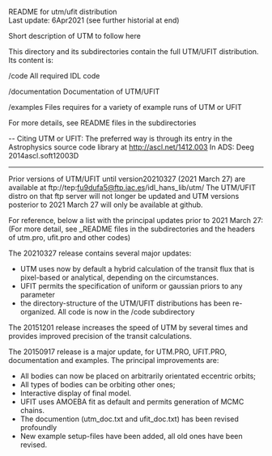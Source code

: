 README for utm/ufit distribution    
Last update: 6Apr2021
(see further historial at end)

Short description of UTM to follow here





This directory and its subdirectories contain the full UTM/UFIT distribution. 
Its content is: 

/code   All required IDL code  

/documentation      Documentation of UTM/UFIT 

/examples       Files requires for a variety of example runs of UTM or UFIT

For more details, see README files in the subdirectories

--
Citing UTM or UFIT: The preferred way is through its entry in the Astrophysics source code library 
at http://ascl.net/1412.003 
In ADS:  Deeg 2014ascl.soft12003D  


----
Prior versions of UTM/UFIT until version20210327 (2021 March 27) are available at
ftp://tep:fu9dufa5@ftp.iac.es/idl_hans_lib/utm/
The UTM/UFIT distro on that ftp server will not longer be updated and UTM versions posterior to 2021 March 27 will only be available at github.

For reference, below a list with the principal updates prior to 2021 March 27:
(For more detail, see _README files in the subdirectories and the headers of utm.pro, ufit.pro and other codes)

The 20210327 release contains several major updates:
- UTM uses now by default a hybrid calculation of the transit flux that is pixel-based or analytical, depending on the circumstances.
- UFIT permits the specification of uniform or gaussian priors to any parameter
- the directory-structure of the UTM/UFIT distributions has been re-organized. All code is now in the /code subdirectory

The 20151201 release increases the speed of UTM by several times and provides improved precision of the transit calculations.

The 20150917 release is a major update, for UTM.PRO, UFIT.PRO, documentation and examples. The principal improvements are:  
- All bodies can now be placed on arbitrarily orientated eccentric orbits; 
- All types of bodies can be orbiting other ones; 
- Interactive display of final model.
- UFIT uses AMOEBA fit as default and permits generation of MCMC chains. 
- The documention (utm_doc.txt and ufit_doc.txt) has been revised profoundly
- New example setup-files have been added, all old ones have been revised.





